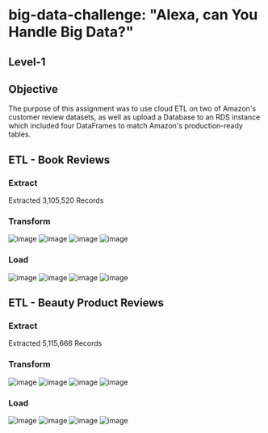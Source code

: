 # big-data-challenge: "Alexa, can You Handle Big Data?"
## Level-1

## Objective 
The purpose of this assignment was to use cloud ETL on two of Amazon's customer review datasets, as well as upload a Database to an RDS instance which included four DataFrames to match Amazon's production-ready tables.


## ETL - Book Reviews
### Extract
Extracted 3,105,520 Records

### Transform
![image](level-1/images/book_review.png)
![image](level-1/images/book_product.png)
![image](level-1/images/book_customer.png)
![image](level-1/images/book_vine.png)

### Load

![image](level-1/images/book_load_review.png)
![image](level-1/images/book_load_customers.png)
![image](level-1/images/book_load_products.png)
![image](level-1/images/book_load_vine.png)

## ETL - Beauty Product Reviews
### Extract
Extracted 5,115,666 Records

### Transform
![image](level-1/images/beauty_review.png)
![image](level-1/images/beauty_customers.png)
![image](level-1/images/beauty_products.png)
![image](level-1/images/beauty_vine.png)

### Load

![image](level-1/images/beauty_load_review.png)
![image](level-1/images/beauty_load_product.png)
![image](level-1/images/beauty_load_customer.png)
![image](level-1/images/beauty_load_vine.png)

